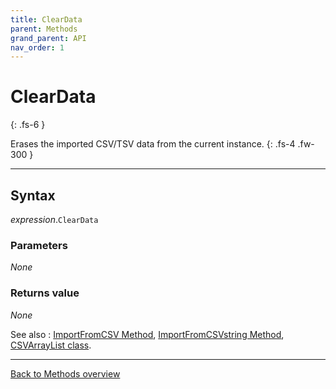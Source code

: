 ```yaml
---
title: ClearData
parent: Methods
grand_parent: API
nav_order: 1
---
```


# ClearData
{: .fs-6 }

Erases the imported CSV/TSV data from the current instance.
{: .fs-4 .fw-300 }

---

## Syntax

*expression*.`ClearData`

### Parameters

_None_

### Returns value

_None_

See also
: [ImportFromCSV Method](https://ws-garcia.github.io/VBA-CSV-interface/api/properties/importfromcsv.html), [ImportFromCSVstring Method](https://ws-garcia.github.io/VBA-CSV-interface/api/properties/importfromcsvstring.html), [CSVArrayList class](https://ws-garcia.github.io/VBA-CSV-interface/api/csvarraylist.html).

---

[Back to Methods overview](https://ws-garcia.github.io/VBA-CSV-interface/api/methods/)